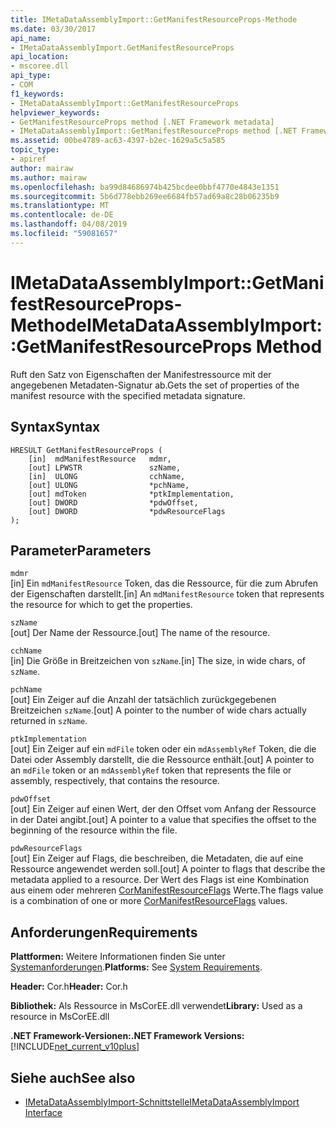 ```yaml
---
title: IMetaDataAssemblyImport::GetManifestResourceProps-Methode
ms.date: 03/30/2017
api_name:
- IMetaDataAssemblyImport.GetManifestResourceProps
api_location:
- mscoree.dll
api_type:
- COM
f1_keywords:
- IMetaDataAssemblyImport::GetManifestResourceProps
helpviewer_keywords:
- GetManifestResourceProps method [.NET Framework metadata]
- IMetaDataAssemblyImport::GetManifestResourceProps method [.NET Framework metadata]
ms.assetid: 00be4789-ac63-4397-b2ec-1629a5c5a585
topic_type:
- apiref
author: mairaw
ms.author: mairaw
ms.openlocfilehash: ba99d84686974b425bcdee0bbf4770e4843e1351
ms.sourcegitcommit: 5b6d778ebb269ee6684fb57ad69a8c28b06235b9
ms.translationtype: MT
ms.contentlocale: de-DE
ms.lasthandoff: 04/08/2019
ms.locfileid: "59081657"
---
```

# <a name="imetadataassemblyimportgetmanifestresourceprops-method"></a><span data-ttu-id="b2cc8-102">IMetaDataAssemblyImport::GetManifestResourceProps-Methode</span><span class="sxs-lookup"><span data-stu-id="b2cc8-102">IMetaDataAssemblyImport::GetManifestResourceProps Method</span></span>
<span data-ttu-id="b2cc8-103">Ruft den Satz von Eigenschaften der Manifestressource mit der angegebenen Metadaten-Signatur ab.</span><span class="sxs-lookup"><span data-stu-id="b2cc8-103">Gets the set of properties of the manifest resource with the specified metadata signature.</span></span>  
  
## <a name="syntax"></a><span data-ttu-id="b2cc8-104">Syntax</span><span class="sxs-lookup"><span data-stu-id="b2cc8-104">Syntax</span></span>  
  
```  
HRESULT GetManifestResourceProps (  
    [in]  mdManifestResource   mdmr,   
    [out] LPWSTR               szName,   
    [in]  ULONG                cchName,   
    [out] ULONG                *pchName,   
    [out] mdToken              *ptkImplementation,   
    [out] DWORD                *pdwOffset,   
    [out] DWORD                *pdwResourceFlags  
);  
```  
  
## <a name="parameters"></a><span data-ttu-id="b2cc8-105">Parameter</span><span class="sxs-lookup"><span data-stu-id="b2cc8-105">Parameters</span></span>  
 `mdmr`  
 <span data-ttu-id="b2cc8-106">[in] Ein `mdManifestResource` Token, das die Ressource, für die zum Abrufen der Eigenschaften darstellt.</span><span class="sxs-lookup"><span data-stu-id="b2cc8-106">[in] An `mdManifestResource` token that represents the resource for which to get the properties.</span></span>  
  
 `szName`  
 <span data-ttu-id="b2cc8-107">[out] Der Name der Ressource.</span><span class="sxs-lookup"><span data-stu-id="b2cc8-107">[out] The name of the resource.</span></span>  
  
 `cchName`  
 <span data-ttu-id="b2cc8-108">[in] Die Größe in Breitzeichen von `szName`.</span><span class="sxs-lookup"><span data-stu-id="b2cc8-108">[in] The size, in wide chars, of `szName`.</span></span>  
  
 `pchName`  
 <span data-ttu-id="b2cc8-109">[out] Ein Zeiger auf die Anzahl der tatsächlich zurückgegebenen Breitzeichen `szName`.</span><span class="sxs-lookup"><span data-stu-id="b2cc8-109">[out] A pointer to the number of wide chars actually returned in `szName`.</span></span>  
  
 `ptkImplementation`  
 <span data-ttu-id="b2cc8-110">[out] Ein Zeiger auf ein `mdFile` token oder ein `mdAssemblyRef` Token, die die Datei oder Assembly darstellt, die die Ressource enthält.</span><span class="sxs-lookup"><span data-stu-id="b2cc8-110">[out] A pointer to an `mdFile` token or an `mdAssemblyRef` token that represents the file or assembly, respectively, that contains the resource.</span></span>  
  
 `pdwOffset`  
 <span data-ttu-id="b2cc8-111">[out] Ein Zeiger auf einen Wert, der den Offset vom Anfang der Ressource in der Datei angibt.</span><span class="sxs-lookup"><span data-stu-id="b2cc8-111">[out] A pointer to a value that specifies the offset to the beginning of the resource within the file.</span></span>  
  
 `pdwResourceFlags`  
 <span data-ttu-id="b2cc8-112">[out] Ein Zeiger auf Flags, die beschreiben, die Metadaten, die auf eine Ressource angewendet werden soll.</span><span class="sxs-lookup"><span data-stu-id="b2cc8-112">[out] A pointer to flags that describe the metadata applied to a resource.</span></span> <span data-ttu-id="b2cc8-113">Der Wert des Flags ist eine Kombination aus einem oder mehreren [CorManifestResourceFlags](../../../../docs/framework/unmanaged-api/metadata/cormanifestresourceflags-enumeration.md) Werte.</span><span class="sxs-lookup"><span data-stu-id="b2cc8-113">The flags value is a combination of one or more [CorManifestResourceFlags](../../../../docs/framework/unmanaged-api/metadata/cormanifestresourceflags-enumeration.md) values.</span></span>  
  
## <a name="requirements"></a><span data-ttu-id="b2cc8-114">Anforderungen</span><span class="sxs-lookup"><span data-stu-id="b2cc8-114">Requirements</span></span>  
 <span data-ttu-id="b2cc8-115">**Plattformen:** Weitere Informationen finden Sie unter [Systemanforderungen](../../../../docs/framework/get-started/system-requirements.md).</span><span class="sxs-lookup"><span data-stu-id="b2cc8-115">**Platforms:** See [System Requirements](../../../../docs/framework/get-started/system-requirements.md).</span></span>  
  
 <span data-ttu-id="b2cc8-116">**Header:** Cor.h</span><span class="sxs-lookup"><span data-stu-id="b2cc8-116">**Header:** Cor.h</span></span>  
  
 <span data-ttu-id="b2cc8-117">**Bibliothek:** Als Ressource in MsCorEE.dll verwendet</span><span class="sxs-lookup"><span data-stu-id="b2cc8-117">**Library:** Used as a resource in MsCorEE.dll</span></span>  
  
 **<span data-ttu-id="b2cc8-118">.NET Framework-Versionen:</span><span class="sxs-lookup"><span data-stu-id="b2cc8-118">.NET Framework Versions:</span></span>** [!INCLUDE[net_current_v10plus](../../../../includes/net-current-v10plus-md.md)]  
  
## <a name="see-also"></a><span data-ttu-id="b2cc8-119">Siehe auch</span><span class="sxs-lookup"><span data-stu-id="b2cc8-119">See also</span></span>

- [<span data-ttu-id="b2cc8-120">IMetaDataAssemblyImport-Schnittstelle</span><span class="sxs-lookup"><span data-stu-id="b2cc8-120">IMetaDataAssemblyImport Interface</span></span>](../../../../docs/framework/unmanaged-api/metadata/imetadataassemblyimport-interface.md)
